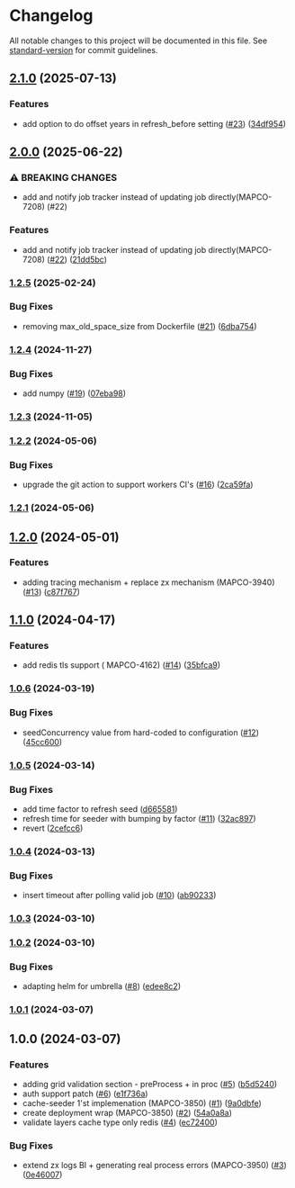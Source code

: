 # Changelog

All notable changes to this project will be documented in this file. See [standard-version](https://github.com/conventional-changelog/standard-version) for commit guidelines.

## [2.1.0](https://github.com/MapColonies/cache-seeder/compare/v2.0.0...v2.1.0) (2025-07-13)


### Features

* add option to do offset years in refresh_before setting ([#23](https://github.com/MapColonies/cache-seeder/issues/23)) ([34df954](https://github.com/MapColonies/cache-seeder/commit/34df954dadca036faeb125b0a1f600960668413a))

## [2.0.0](https://github.com-personal/MapColonies/cache-seeder/compare/v1.2.5...v2.0.0) (2025-06-22)


### ⚠ BREAKING CHANGES

* add and notify job tracker instead of updating job directly(MAPCO-7208) (#22)

### Features

* add and notify job tracker instead of updating job directly(MAPCO-7208) ([#22](https://github.com-personal/MapColonies/cache-seeder/issues/22)) ([21dd5bc](https://github.com-personal/MapColonies/cache-seeder/commit/21dd5bc3baa4caa8d408dc71eb342b6e9c41e47f))

### [1.2.5](https://github.com/MapColonies/cache-seeder/compare/v1.2.4...v1.2.5) (2025-02-24)


### Bug Fixes

* removing max_old_space_size from Dockerfile ([#21](https://github.com/MapColonies/cache-seeder/issues/21)) ([6dba754](https://github.com/MapColonies/cache-seeder/commit/6dba7545c2f9536a2a3a0cb47d6ff82b95df8b3f))

### [1.2.4](https://github.com/MapColonies/cache-seeder/compare/v1.2.3...v1.2.4) (2024-11-27)


### Bug Fixes

* add numpy ([#19](https://github.com/MapColonies/cache-seeder/issues/19)) ([07eba98](https://github.com/MapColonies/cache-seeder/commit/07eba981714a414642e59d311b8ee43b1aaabe5a))

### [1.2.3](https://github.com/MapColonies/cache-seeder/compare/v1.2.2...v1.2.3) (2024-11-05)

### [1.2.2](https://github.com/MapColonies/cache-seeder/compare/v1.2.1...v1.2.2) (2024-05-06)


### Bug Fixes

* upgrade the git action to support workers CI's ([#16](https://github.com/MapColonies/cache-seeder/issues/16)) ([2ca59fa](https://github.com/MapColonies/cache-seeder/commit/2ca59fa8d50ee63d5d9383393811d1c8545af739))

### [1.2.1](https://github.com/MapColonies/cache-seeder/compare/v1.2.0...v1.2.1) (2024-05-06)

## [1.2.0](https://github.com/MapColonies/cache-seeder/compare/v1.1.0...v1.2.0) (2024-05-01)


### Features

* adding tracing mechanism + replace zx mechanism (MAPCO-3940) ([#13](https://github.com/MapColonies/cache-seeder/issues/13)) ([c87f767](https://github.com/MapColonies/cache-seeder/commit/c87f767446e23906aa1a9557955a2dfc182c1e31))

## [1.1.0](https://github.com/MapColonies/cache-seeder/compare/v1.0.6...v1.1.0) (2024-04-17)


### Features

* add redis tls support ( MAPCO-4162) ([#14](https://github.com/MapColonies/cache-seeder/issues/14)) ([35bfca9](https://github.com/MapColonies/cache-seeder/commit/35bfca903e9ede2e8bd2aa93ba4731e474b723d9))

### [1.0.6](https://github.com/MapColonies/cache-seeder/compare/v1.0.5...v1.0.6) (2024-03-19)


### Bug Fixes

* seedConcurrency value from hard-coded to configuration ([#12](https://github.com/MapColonies/cache-seeder/issues/12)) ([45cc600](https://github.com/MapColonies/cache-seeder/commit/45cc600dfb4e1c4e2b30ba06062a9f3fb8c9d243))

### [1.0.5](https://github.com/MapColonies/cache-seeder/compare/v1.0.4...v1.0.5) (2024-03-14)


### Bug Fixes

* add time factor to refresh seed ([d665581](https://github.com/MapColonies/cache-seeder/commit/d6655817d707825948b0191a9bbd9a8c5ea92b87))
* refresh time for seeder with bumping by factor ([#11](https://github.com/MapColonies/cache-seeder/issues/11)) ([32ac897](https://github.com/MapColonies/cache-seeder/commit/32ac89774b8754e53b5764bc28ab9c44e86abc4d))
* revert ([2cefcc6](https://github.com/MapColonies/cache-seeder/commit/2cefcc664c12ea75f0f97d17561e13d5afd83919))

### [1.0.4](https://github.com/MapColonies/cache-seeder/compare/v1.0.3...v1.0.4) (2024-03-13)


### Bug Fixes

* insert timeout after polling valid job ([#10](https://github.com/MapColonies/cache-seeder/issues/10)) ([ab90233](https://github.com/MapColonies/cache-seeder/commit/ab90233409c5996d5f980101c1db3e49fd6c1c79))

### [1.0.3](https://github.com/MapColonies/cache-seeder/compare/v1.0.2...v1.0.3) (2024-03-10)

### [1.0.2](https://github.com/MapColonies/cache-seeder/compare/v1.0.1...v1.0.2) (2024-03-10)


### Bug Fixes

* adapting helm for umbrella ([#8](https://github.com/MapColonies/cache-seeder/issues/8)) ([edee8c2](https://github.com/MapColonies/cache-seeder/commit/edee8c2fd3882bc493d6c6938ed37e526cd25803))

### [1.0.1](https://github.com/MapColonies/cache-seeder/compare/v1.0.0...v1.0.1) (2024-03-07)

## 1.0.0 (2024-03-07)


### Features

* adding grid validation section - preProcess + in proc ([#5](https://github.com/MapColonies/cache-seeder/issues/5)) ([b5d5240](https://github.com/MapColonies/cache-seeder/commit/b5d5240d4009e8775a026dfb900d33b70c6872f3))
* auth support patch ([#6](https://github.com/MapColonies/cache-seeder/issues/6)) ([e1f736a](https://github.com/MapColonies/cache-seeder/commit/e1f736abb9623134f665bfd15e91745f0e319871))
* cache-seeder 1'st implemenation (MAPCO-3850) ([#1](https://github.com/MapColonies/cache-seeder/issues/1)) ([9a0dbfe](https://github.com/MapColonies/cache-seeder/commit/9a0dbfec7dd3e6674c9225907d15121fc36bf1d2))
* create deployment wrap (MAPCO-3850) ([#2](https://github.com/MapColonies/cache-seeder/issues/2)) ([54a0a8a](https://github.com/MapColonies/cache-seeder/commit/54a0a8a2c9534c8accee40a7aa608b8c52784231))
* validate layers cache type only redis ([#4](https://github.com/MapColonies/cache-seeder/issues/4)) ([ec72400](https://github.com/MapColonies/cache-seeder/commit/ec7240072c12102b6e22be70e53d9c1ab4888b74))


### Bug Fixes

* extend zx logs BI + generating real process errors (MAPCO-3950) ([#3](https://github.com/MapColonies/cache-seeder/issues/3)) ([0e46007](https://github.com/MapColonies/cache-seeder/commit/0e4600747177eadfc89832804f9574ac9981f6f5))
